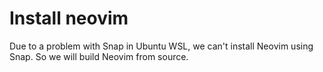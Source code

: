 # Install neovim
Due to a problem with Snap in Ubuntu WSL, we can't install Neovim using Snap. So we will build Neovim from source.
